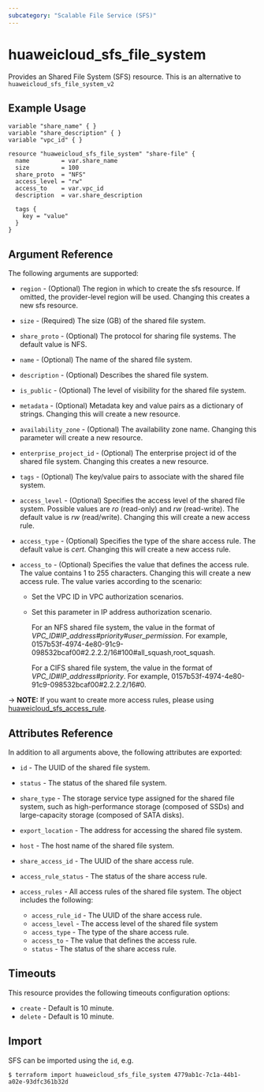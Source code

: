 ```yaml
---
subcategory: "Scalable File Service (SFS)"
---
```


# huaweicloud\_sfs\_file\_system

Provides an Shared File System (SFS) resource.
This is an alternative to `huaweicloud_sfs_file_system_v2`

## Example Usage

```hcl
variable "share_name" { }
variable "share_description" { }
variable "vpc_id" { }

resource "huaweicloud_sfs_file_system" "share-file" {
  name         = var.share_name
  size         = 100
  share_proto  = "NFS"
  access_level = "rw"
  access_to    = var.vpc_id
  description  = var.share_description

  tags {
    key = "value"
  }
}
```

## Argument Reference
The following arguments are supported:

* `region` - (Optional) The region in which to create the sfs resource. If omitted, the provider-level region will be used. Changing this creates a new sfs resource.

* `size` - (Required) The size (GB) of the shared file system.

* `share_proto` - (Optional) The protocol for sharing file systems. The default value is NFS.

* `name` - (Optional) The name of the shared file system.

* `description` - (Optional) Describes the shared file system.

* `is_public` - (Optional) The level of visibility for the shared file system.

* `metadata` - (Optional) Metadata key and value pairs as a dictionary of strings. Changing this will create a new resource.

* `availability_zone` - (Optional) The availability zone name. Changing this parameter will create a new resource.

* `enterprise_project_id` - (Optional) The enterprise project id of the shared file system. Changing this creates a new resource.

* `tags` - (Optional) The key/value pairs to associate with the shared file system.

* `access_level` - (Optional) Specifies the access level of the shared file system. Possible values are *ro* (read-only)
    and *rw* (read-write). The default value is *rw* (read/write). Changing this will create a new access rule.

* `access_type` - (Optional) Specifies the type of the share access rule. The default value is *cert*.
    Changing this will create a new access rule.

* `access_to` - (Optional) Specifies the value that defines the access rule. The value contains 1 to 255 characters.
    Changing this will create a new access rule. The value varies according to the scenario:
    - Set the VPC ID in VPC authorization scenarios.
    - Set this parameter in IP address authorization scenario.

        For an NFS shared file system, the value in the format of *VPC_ID#IP_address#priority#user_permission*.
        For example, 0157b53f-4974-4e80-91c9-098532bcaf00#2.2.2.2/16#100#all_squash,root_squash.

        For a CIFS shared file system, the value in the format of *VPC_ID#IP_address#priority*.
        For example, 0157b53f-4974-4e80-91c9-098532bcaf00#2.2.2.2/16#0.

-> **NOTE:** If you want to create more access rules, please using [huaweicloud_sfs_access_rule](https://www.terraform.io/docs/providers/huaweicloud/r/sfs_access_rule.html).


## Attributes Reference
In addition to all arguments above, the following attributes are exported:

* `id` - The UUID of the shared file system.

* `status` - The status of the shared file system.

* `share_type` - The storage service type assigned for the shared file system, such as high-performance
    storage (composed of SSDs) and large-capacity storage (composed of SATA disks).

* `export_location` - The address for accessing the shared file system.

* `host` - The host name of the shared file system.

* `share_access_id` - The UUID of the share access rule.

* `access_rule_status` - The status of the share access rule.

* `access_rules` - All access rules of the shared file system. The object includes the following:
    - `access_rule_id` - The UUID of the share access rule.
    - `access_level` - The access level of the shared file system
    - `access_type` - The type of the share access rule.
    - `access_to` - The value that defines the access rule.
    - `status` - The status of the share access rule.

## Timeouts
This resource provides the following timeouts configuration options:
- `create` - Default is 10 minute.
- `delete` - Default is 10 minute.

## Import

SFS can be imported using the `id`, e.g.

```
$ terraform import huaweicloud_sfs_file_system 4779ab1c-7c1a-44b1-a02e-93dfc361b32d
```
